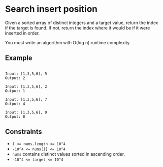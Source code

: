 # Search insert position

Given a sorted array of distinct integers and a target value, return the index if the target is found. If not, return the index where it would be if it were inserted in order.

You must write an algorithm with O(log n) runtime complexity.

## Example

```plaintext

Input: [1,3,5,6], 5
Output: 2

Input: [1,3,5,6], 2
Output: 1

Input: [1,3,5,6], 7
Output: 4

Input: [1,3,5,6], 0
Output: 0
```

## Constraints

- `1 <= nums.length <= 10^4`
- `-10^4 <= nums[i] <= 10^4`
- `nums` contains distinct values sorted in ascending order.
- `-10^4 <= target <= 10^4`
